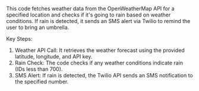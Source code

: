 This code fetches weather data from the OpenWeatherMap API for a specified location and checks if it's going to rain based on weather conditions. If rain is detected, it sends an SMS alert via Twilio to remind the user to bring an umbrella.

Key Steps:
1. Weather API Call: It retrieves the weather forecast using the provided latitude, longitude, and API key.
2. Rain Check: The code checks if any weather conditions indicate rain (IDs less than 700).
3. SMS Alert: If rain is detected, the Twilio API sends an SMS notification to the specified number.

